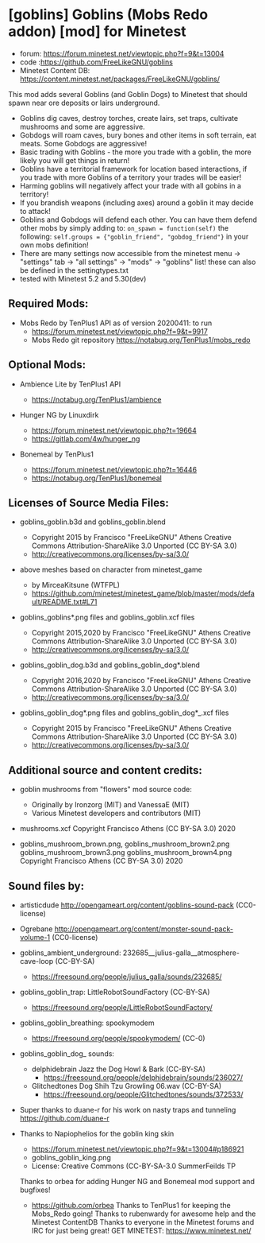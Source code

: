 # [goblins] Goblins (Mobs Redo addon) [mod] for Minetest 

* forum: https://forum.minetest.net/viewtopic.php?f=9&t=13004
* code :https://github.com/FreeLikeGNU/goblins
* Minetest Content DB: https://content.minetest.net/packages/FreeLikeGNU/goblins/

This mod adds several Goblins (and Goblin Dogs) to Minetest that should spawn near ore deposits or lairs underground.

* Goblins dig caves, destroy torches, create lairs, set traps, cultivate mushrooms and some are aggressive.
* Gobdogs will roam caves, bury bones and other items in soft terrain, eat meats. Some Gobdogs are aggressive!
* Basic trading with Goblins - the more you trade with a goblin, the more likely you will get things in return! 
* Goblins have a territorial framework for location based interactions, if you trade with more Goblins of a territory
  your trades will be easier! 
* Harming goblins will negatively affect your trade with all gobins in a territory!  
* If you brandish weapons (including axes) around a goblin it may decide to attack!
* Goblins and Gobdogs will defend each other.  You can have them defend other mobs by simply
adding to: 
`on_spawn = function(self)`
the following:
`self.groups = {"goblin_friend", "gobdog_friend"}`
in your own mobs definition!
* There are many settings now accessible from the minetest menu -> "settings" tab -> "all settings" -> "mods" -> "goblins" list!
these can also be defined in the settingtypes.txt
* tested with Minetest 5.2 and 5.30(dev)

## Required Mods:
* Mobs Redo by TenPlus1 API as of version 20200411: to run
    * https://forum.minetest.net/viewtopic.php?f=9&t=9917
    * Mobs Redo git repository  https://notabug.org/TenPlus1/mobs_redo
	
## Optional Mods:
* Ambience Lite by TenPlus1 API
    * https://notabug.org/TenPlus1/ambience	
    
* Hunger NG by Linuxdirk
    * https://forum.minetest.net/viewtopic.php?t=19664
    * https://gitlab.com/4w/hunger_ng

* Bonemeal by TenPlus1
    * https://forum.minetest.net/viewtopic.php?t=16446
    * https://notabug.org/TenPlus1/bonemeal
    
## Licenses of Source Media Files:
* goblins_goblin.b3d and goblins_goblin.blend 
    * Copyright 2015 by Francisco "FreeLikeGNU" Athens Creative Commons Attribution-ShareAlike 3.0 Unported (CC BY-SA 3.0)
    * http://creativecommons.org/licenses/by-sa/3.0/

* above meshes based on character from minetest_game
    * by MirceaKitsune (WTFPL)
    * https://github.com/minetest/minetest_game/blob/master/mods/default/README.txt#L71

* goblins_goblins*.png files and goblins_goblin.xcf files
    * Copyright 2015,2020 by Francisco "FreeLikeGNU" Athens  Creative Commons  Attribution-ShareAlike 3.0 Unported 		(CC BY-SA 3.0) 
    * http://creativecommons.org/licenses/by-sa/3.0/

* goblins_goblin_dog.b3d and goblins_goblin_dog*.blend 
    * Copyright 2016,2020 by Francisco "FreeLikeGNU" Athens Creative Commons Attribution-ShareAlike 3.0 Unported (CC BY-SA 3.0)
    * http://creativecommons.org/licenses/by-sa/3.0/

* goblins_goblin_dog*.png files and goblins_goblin_dog*_.xcf files
    * Copyright 2015 by Francisco "FreeLikeGNU" Athens  Creative Commons  Attribution-ShareAlike 3.0 Unported         (CC BY-SA 3.0) 
    * http://creativecommons.org/licenses/by-sa/3.0/
    
## Additional source and content credits:
* goblin mushrooms from "flowers" mod source code:
    * Originally by Ironzorg (MIT) and VanessaE (MIT)
    * Various Minetest developers and contributors (MIT)

* mushrooms.xcf Copyright Francisco Athens (CC BY-SA 3.0) 2020
* goblins_mushroom_brown.png, goblins_mushroom_brown2.png goblins_mushroom_brown3.png goblins_mushroom_brown4.png Copyright Francisco Athens (CC BY-SA 3.0) 2020

## Sound files by:
 * artisticdude http://opengameart.org/content/goblins-sound-pack (CC0-license)
 * Ogrebane http://opengameart.org/content/monster-sound-pack-volume-1 (CC0-license)
 * goblins_ambient_underground: 232685__julius-galla__atmosphere-cave-loop (CC-BY-SA)
    * https://freesound.org/people/julius_galla/sounds/232685/
 * goblins_goblin_trap: LittleRobotSoundFactory  (CC-BY-SA)
    * https://freesound.org/people/LittleRobotSoundFactory/
 * goblins_goblin_breathing: spookymodem 
    * https://freesound.org/people/spookymodem/ (CC-0)
 * goblins_goblin_dog_ sounds:
    * delphidebrain Jazz the Dog Howl & Bark (CC-BY-SA)
        * https://freesound.org/people/delphidebrain/sounds/236027/
   * Glitchedtones Dog Shih Tzu Growling 06.wav (CC-BY-SA)
        * https://freesound.org/people/Glitchedtones/sounds/372533/

* Super thanks to duane-r for his work on nasty traps and tunneling  https://github.com/duane-r 

* Thanks to Napiophelios for the goblin king skin
    * https://forum.minetest.net/viewtopic.php?f=9&t=13004#p186921
    * goblins_goblin_king.png
    * License: Creative Commons (CC-BY-SA-3.0 SummerFeilds TP
  
  Thanks to orbea for adding Hunger NG and Bonemeal mod support and bugfixes!
    * https://github.com/orbea
  Thanks to TenPlus1 for keeping the Mobs_Redo going!
  Thanks to rubenwardy for awesome help and the Minetest ContentDB
  Thanks to everyone in the Minetest forums and IRC for just being great!
GET MINETEST: https://www.minetest.net/
